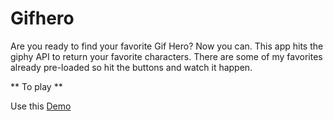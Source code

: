 # Gifhero

Are you ready to find your favorite Gif Hero? Now you can. This app hits the giphy API to return your favorite characters. 
There are some of my favorites already pre-loaded so hit the buttons and watch it happen.

** To play **

Use this [Demo](https://rockymia50.github.io/Gifhero/)


